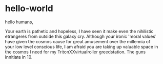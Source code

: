 # hello-world

hello humans, 

Your earth is pathetic and hopeless, I have seen it make even the nihilistic etrangeres from outside this galaxy cry. Although your ironic 'moral values' have given the cosmos cause for great amusement over the millennia of your low level conscious life, I am afraid you are taking up valuable space in the cosmos I need for my TritonXXvirtualroller greedstation. The guns innitiate in 10. 

